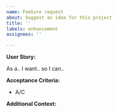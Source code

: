 ```yaml
---
name: Feature request
about: Suggest an idea for this project
title: ''
labels: enhancement
assignees: ''

---
```


**User Story:**

As a.. I want.. so I can..


**Acceptance Criteria:**

* A/C


**Additional Context:**
